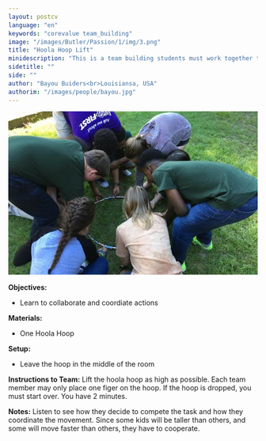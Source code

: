```yaml
---
layout: postcv
language: "en"
keywords: "corevalue team_building"
image: "/images/Butler/Passion/1/img/3.png"
title: "Hoola Hoop Lift"
minidescription: "This is a team building students must work together to lift a hoola hoop as high as possible."
sidetitle: ""
side: ""
author: "Bayou Buiders<br>Louisiansa, USA"
authorim: "/images/people/bayou.jpg"
---
```



<img src="/images/CoreValues/HoolaHoopLift.jpg" style="max-width: 100%">

<b>Objectives:</b>
- Learn to collaborate and coordiate actions

<b>Materials:</b>
- One Hoola Hoop

<b>Setup:</b>
- Leave the hoop in the middle of the room

<b>Instructions to Team:</b>
Lift the hoola hoop as high as possible.  Each team member may only place one figer on the hoop. If the hoop is dropped, you must start over. You have 2 minutes.

<b>Notes:</b>
Listen to see how they decide to compete the task and how they coordinate the movement.  Since some kids will be taller than others, and some will move faster than others, they have to cooperate.



